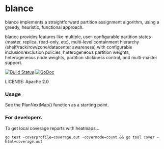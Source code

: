 blance
======

blance implements a straightforward partition assignment algorithm,
using a greedy, heuristic, functional approach.

blance provides features like multiple, user-configurable partition
states (master, replica, read-only, etc), multi-level containment
hierarchy (shelf/rack/row/zone/datacenter awareness) with configurable
inclusion/exclusion policies, heterogeneous partition weights,
heterogeneous node weights, partition stickiness control, and multi-master
support.

[![Build Status](https://travis-ci.org/couchbaselabs/blance.svg)](https://travis-ci.org/couchbaselabs/blance) [![GoDoc](https://godoc.org/github.com/couchbaselabs/blance?status.svg)](https://godoc.org/github.com/couchbaselabs/blance)

LICENSE: Apache 2.0

### Usage

See the PlanNextMap() function as a starting point.

### For developers

To get local coverage reports with heatmaps...

    go test -coverprofile=coverage.out -covermode=count && go tool cover -html=coverage.out
